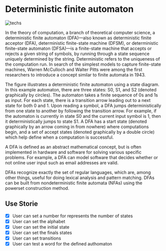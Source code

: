 # Deterministic finite automaton

![techs](https://img.shields.io/badge/techs-JavaScript-yellow)

In the theory of computation, a branch of theoretical computer science, a deterministic finite automaton (DFA)—also known as deterministic finite acceptor (DFA), deterministic finite-state machine (DFSM), or deterministic finite-state automaton (DFSA)—is a finite-state machine that accepts or rejects a given string of symbols, by running through a state sequence uniquely determined by the string. Deterministic refers to the uniqueness of the computation run. In search of the simplest models to capture finite-state machines, Warren McCulloch and Walter Pitts were among the first researchers to introduce a concept similar to finite automata in 1943.

The figure illustrates a deterministic finite automaton using a state diagram. In this example automaton, there are three states: S0, S1, and S2 (denoted graphically by circles). The automaton takes a finite sequence of 0s and 1s as input. For each state, there is a transition arrow leading out to a next state for both 0 and 1. Upon reading a symbol, a DFA jumps deterministically from one state to another by following the transition arrow. For example, if the automaton is currently in state S0 and the current input symbol is 1, then it deterministically jumps to state S1. A DFA has a start state (denoted graphically by an arrow coming in from nowhere) where computations begin, and a set of accept states (denoted graphically by a double circle) which help define when a computation is successful.

A DFA is defined as an abstract mathematical concept, but is often implemented in hardware and software for solving various specific problems. For example, a DFA can model software that decides whether or not online user input such as email addresses are valid.

DFAs recognize exactly the set of regular languages, which are, among other things, useful for doing lexical analysis and pattern matching. DFAs can be built from nondeterministic finite automata (NFAs) using the powerset construction method.

## Use Storie

- [x] User can set a number for represents the number of states
- [x] User can set the alphabet
- [x] User can set the initial state
- [x] User can set the finals states
- [x] User can set transitions
- [x] User can test a word for the defined authomaton
